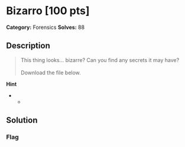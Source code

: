 # Bizarro [100 pts]

**Category:** Forensics
**Solves:** 88

## Description
>This thing looks... bizarre? Can you find any secrets it may have? <br><br>Download the file below.

**Hint**
* -

## Solution

### Flag

